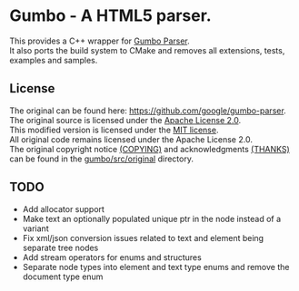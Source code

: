 # Gumbo - A HTML5 parser.
This provides a C++ wrapper for [Gumbo Parser](https://github.com/google/gumbo-parser).  
It also ports the build system to CMake and removes all extensions, tests, examples and samples.  

## License
The original can be found here: https://github.com/google/gumbo-parser.  
The original source is licensed under the [Apache License 2.0](https://github.com/google/gumbo-parser/blob/master/COPYING).  
This modified version is licensed under the [MIT license](https://github.com/Barath-Kannan/gumbo/blob/master/license).  
All original code remains licensed under the Apache License 2.0.  
The original copyright notice [(COPYING)](https://github.com/Barath-Kannan/gumbo/blob/master/gumbo/src/original/COPYING) and acknowledgments [(THANKS)](https://github.com/Barath-Kannan/gumbo/blob/master/gumbo/src/original/THANKS) can be found in the [gumbo/src/original](https://github.com/Barath-Kannan/gumbo/tree/master/gumbo/src/original) directory.

## TODO
- Add allocator support
- Make text an optionally populated unique ptr in the node instead of a variant
- Fix xml/json conversion issues related to text and element being separate tree nodes
- Add stream operators for enums and structures
- Separate node types into element and text type enums and remove the document type enum

